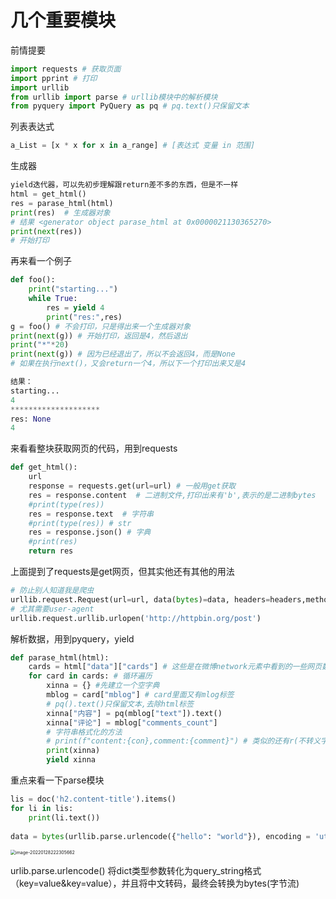 # 几个重要模块

前情提要

```python
import requests # 获取页面
import pprint # 打印
import urllib
from urllib import parse # urllib模块中的解析模块
from pyquery import PyQuery as pq # pq.text()只保留文本
```

列表表达式

```python
a_List = [x * x for x in a_range] # [表达式 变量 in 范围]
```

生成器

```python
yield迭代器，可以先初步理解跟return差不多的东西，但是不一样
html = get_html()
res = parase_html(html)
print(res)  # 生成器对象
# 结果 <generator object parase_html at 0x0000021130365270>
print(next(res))
# 开始打印
```

再来看一个例子

```python
def foo():
    print("starting...")
    while True:
        res = yield 4
        print("res:",res)
g = foo() # 不会打印，只是得出来一个生成器对象
print(next(g)) # 开始打印，返回是4，然后退出
print("*"*20)
print(next(g)) # 因为已经退出了，所以不会返回4，而是None
# 如果在执行next()，又会return一个4，所以下一个打印出来又是4

结果：
starting...
4
********************
res: None
4
```

来看看整块获取网页的代码，用到requests

```python
def get_html():
    url
    response = requests.get(url=url) # 一般用get获取
    res = response.content  # 二进制文件,打印出来有'b',表示的是二进制bytes
    #print(type(res))
    res = response.text  # 字符串
    #print(type(res)) # str
    res = response.json() # 字典
    #print(res)
    return res
```

上面提到了requests是get网页，但其实他还有其他的用法

```python
# 防止别人知道我是爬虫
urllib.request.Request(url=url, data(bytes)=data, headers=headers,method="post")
# 尤其需要user-agent
urllib.request.urllib.urlopen('http://httpbin.org/post')

```

解析数据，用到pyquery，yield

```python
def parase_html(html):
    cards = html["data"]["cards"] # 这些是在微博network元素中看到的一些网页数据
    for card in cards: # 循环遍历
        xinna = {} #先建立一个空字典
        mblog = card["mblog"] # card里面又有mlog标签
        # pq().text()只保留文本,去除html标签
        xinna["内容"] = pq(mblog["text"]).text()
        xinna["评论"] = mblog["comments_count"]
        # 字符串格式化的方法
        # print(f"content:{con},comment:{comment}") # 类似的还有r(不转义字符),b(二进制)
        print(xinna)
        yield xinna
```

重点来看一下parse模块

```python
lis = doc('h2.content-title').items()
for li in lis:
    print(li.text())
    
data = bytes(urllib.parse.urlencode({"hello": "world"}), encoding = 'utf-8')
```

<img src="C:\Users\86135\AppData\Roaming\Typora\typora-user-images\image-20220128222305662.png" alt="image-20220128222305662" style="zoom:50%;" />

urlib.parse.urlencode() 将dict类型参数转化为query_string格式（key=value&key=value），并且将中文转码，最终会转换为bytes(字节流)
